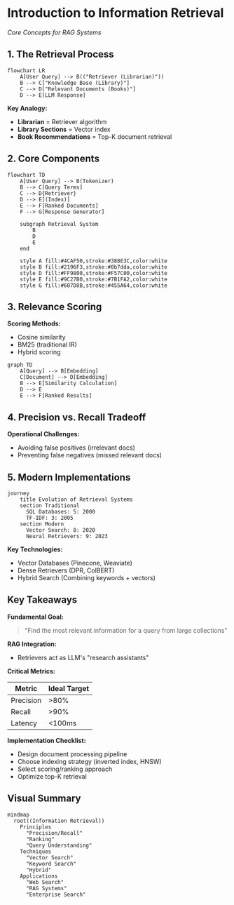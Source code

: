 # Introduction to Information Retrieval
*Core Concepts for RAG Systems*

## 1. The Retrieval Process

```mermaid
flowchart LR
    A[User Query] --> B(("Retriever (Librarian)"))
    B --> C["Knowledge Base (Library)"]
    C --> D["Relevant Documents (Books)"]
    D --> E[LLM Response]
```
**Key Analogy:**
- **Librarian** = Retriever algorithm
- **Library Sections** = Vector index
- **Book Recommendations** = Top-K document retrieval

## 2. Core Components

```mermaid
flowchart TD
    A[User Query] --> B(Tokenizer)
    B --> C[Query Terms]
    C --> D{Retriever}
    D --> E[(Index)]
    E --> F[Ranked Documents]
    F --> G[Response Generator]
    
    subgraph Retrieval System
        B
        D
        E
    end

    style A fill:#4CAF50,stroke:#388E3C,color:white
    style B fill:#2196F3,stroke:#0b7dda,color:white
    style D fill:#FF9800,stroke:#F57C00,color:white
    style E fill:#9C27B0,stroke:#7B1FA2,color:white
    style G fill:#607D8B,stroke:#455A64,color:white
```

## 3. Relevance Scoring

**Scoring Methods:**
- Cosine similarity
- BM25 (traditional IR)
- Hybrid scoring

```mermaid
graph TD
    A[Query] --> B[Embedding]
    C[Document] --> D[Embedding]
    B --> E[Similarity Calculation]
    D --> E
    E --> F[Ranked Results]
```

## 4. Precision vs. Recall Tradeoff

**Operational Challenges:**
- Avoiding false positives (irrelevant docs)
- Preventing false negatives (missed relevant docs)

## 5. Modern Implementations

```mermaid
journey
    title Evolution of Retrieval Systems
    section Traditional
      SQL Databases: 5: 2000
      TF-IDF: 3: 2005
    section Modern
      Vector Search: 8: 2020
      Neural Retrievers: 9: 2023
```

**Key Technologies:**
- Vector Databases (Pinecone, Weaviate)
- Dense Retrievers (DPR, ColBERT)
- Hybrid Search (Combining keywords + vectors)

## Key Takeaways

**Fundamental Goal:**
> "Find the most relevant information for a query from large collections"

**RAG Integration:**
- Retrievers act as LLM's "research assistants"

**Critical Metrics:**

| Metric    | Ideal Target |
|-----------|--------------|
| Precision | >80%         |
| Recall    | >90%         |
| Latency   | <100ms       |

**Implementation Checklist:**
- Design document processing pipeline
- Choose indexing strategy (inverted index, HNSW)
- Select scoring/ranking approach
- Optimize top-K retrieval

## Visual Summary

```mermaid
mindmap
  root((Information Retrieval))
    Principles
      "Precision/Recall"
      "Ranking"
      "Query Understanding"
    Techniques
      "Vector Search"
      "Keyword Search"
      "Hybrid"
    Applications
      "Web Search"
      "RAG Systems"
      "Enterprise Search"
```
